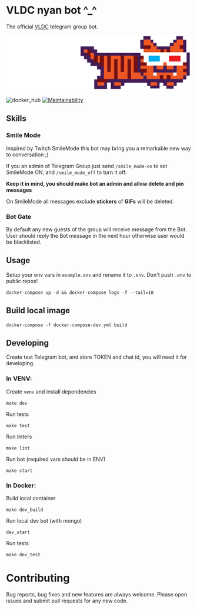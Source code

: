 # VLDC nyan bot ^_^

The official [VLDC](https://vldc.org) telegram group bot. 

![nyan](img/VLDC_nyan-tiger-in-anaglyph-glasses.png)

![docker_hub](https://img.shields.io/docker/cloud/build/egregors/vldc_bot)
[![Maintainability](https://api.codeclimate.com/v1/badges/baa6fa307ee9f8411c5d/maintainability)](https://codeclimate.com/github/egregors/vldc-bot/maintainability)

## Skills

### Smile Mode

Inspired by Twitch SmileMode this bot may bring you a remarkable new way to conversation ;)

If you an admin of Telegram Group just send `/smile_mode-on` to set SmileMode ON,
and `/smile_mode_off` to turn it off.

**Keep it in mind, you should make bot an admin and allow delete and pin messages**

On SmileMode all messages exclude **stickers** of **GIFs** will be deleted.

### Bot Gate

By default any new guests of the group will receive message from the Bot. 
User should reply the Bot message in the next hour otherwise user would be blacklisted.


## Usage
Setup your env vars in `example.env` and rename it to `.env`. Don't push `.env` to public repos!

```
docker-compose up -d && docker-compose logs -f --tail=10
```

## Build local image

```
docker-compose -f docker-compose-dev.yml build
```

## Developing
Create test Telegram bot, and store TOKEN and chat id, you will need it for developing.

### In VENV:

Create `venv` and install dependencies
```
make dev
```

Run tests
```
make test
```

Run linters
```
make lint
```

Run bot (required vars should be in ENV)
```
make start
```

### In Docker:

Build local container
```
make dev_build
```

Run local dev bot (with mongo)
```
dev_start
```

Run tests
```
make dev_test
```

# Contributing
Bug reports, bug fixes and new features are always welcome.
Please open issues and submit pull requests for any new code.